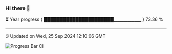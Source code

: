 ### Hi there 👋

⏳ Year progress { ██████████████████████▁▁▁▁▁▁▁▁ } 73.36 %

---

⏰ Updated on Wed, 25 Sep 2024 12:10:06 GMT

![Progress Bar CI](https://github.com/EinsPommes/EinsPommes/blob/main/.github/workflows/main.yml)
